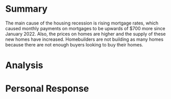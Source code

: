 # Summary
The main cause of the housing recession is rising mortgage rates, which caused monthly payments on mortgages to be upwards of $700 more since January 2022. Also, the prices on homes are higher and the supply of these new homes have increased. Homebuilders are not building as many homes because there are not enough buyers looking to buy their homes.

# Analysis
# Personal Response
